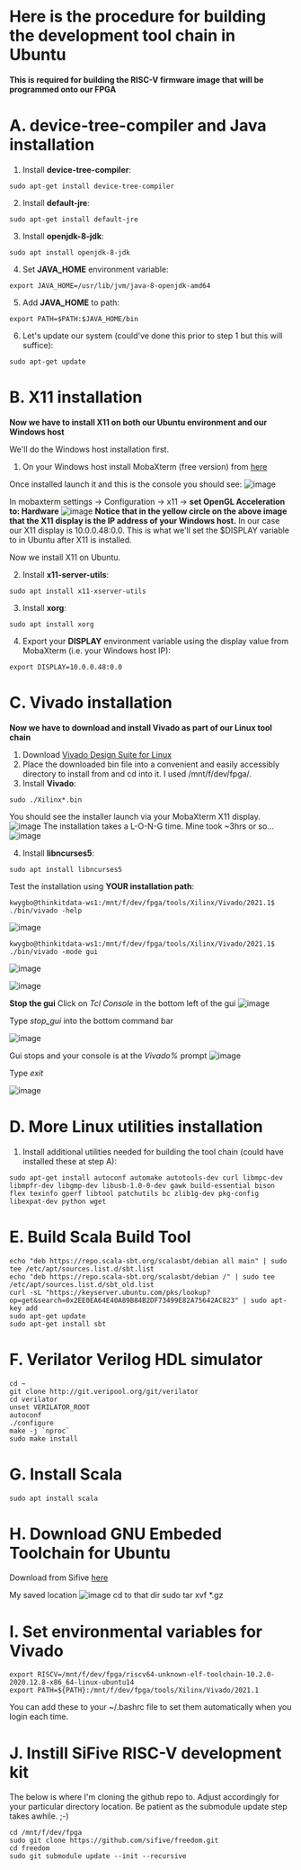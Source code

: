# Here is the procedure for building the development tool chain in Ubuntu

__This is required for building the RISC-V firmware image that will be programmed onto our FPGA__

# A. device-tree-compiler and Java installation

1. Install **device-tree-compiler**:
```
sudo apt-get install device-tree-compiler
```
2. Install **default-jre**:
```
sudo apt-get install default-jre
```
3. Install **openjdk-8-jdk**:
```
sudo apt install openjdk-8-jdk
```
4. Set **JAVA_HOME** environment variable:
```
export JAVA_HOME=/usr/lib/jvm/java-8-openjdk-amd64
```
5. Add **JAVA_HOME** to path:
```
export PATH=$PATH:$JAVA_HOME/bin
```
6. Let's update our system (could've done this prior to step 1 but this will suffice):
```
sudo apt-get update
```
# B. X11 installation

__Now we have to install X11 on both our Ubuntu environment and our Windows host__

We'll do the Windows host installation first.

1. On your Windows host install MobaXterm (free version) from [here](https://mobaxterm.mobatek.net/download.html)

Once installed launch it and this is the console you should see:
![image](https://user-images.githubusercontent.com/8312541/132576783-59ea90e4-c32a-4f97-b6d8-6c94ceb5b498.png)

In mobaxterm settings -> Configuration -> x11 -> **set OpenGL Acceleration to: Hardware**
![image](https://user-images.githubusercontent.com/8312541/132580412-290d6166-2765-42c5-977d-0befb85084bd.png)
**Notice that in the yellow circle on the above image that the X11 display is the IP address of your Windows host.**
In our case our X11 display is 10.0.0.48:0.0.  This is what we'll set the $DISPLAY variable to in Ubuntu after X11 is installed.

Now we install X11 on Ubuntu.

2. Install **x11-server-utils**:
```
sudo apt install x11-xserver-utils
```
3. Install **xorg**:
```
sudo apt install xorg
```
4. Export your **DISPLAY** environment variable using the display value from MobaXterm (i.e. your Windows host IP):
```
export DISPLAY=10.0.0.48:0.0
```
# C. Vivado installation

__Now we have to download and install Vivado as part of our Linux tool chain__

1.  Download [Vivado Design Suite for Linux](https://www.xilinx.com/member/forms/download/xef.html?filename=Xilinx_Unified_2020.1_0602_1208_Lin64.bin)
2.  Place the downloaded bin file into a convenient and easily accessibly directory to install from and cd into it.  I used /mnt/f/dev/fpga/.
3.  Install **Vivado**:
```
sudo ./Xilinx*.bin
```
You should see the installer launch via your MobaXterm X11 display.
![image](https://user-images.githubusercontent.com/8312541/132583558-94566558-4130-4823-8eea-a22bc2551a31.png)
The installation takes a L-O-N-G time.  Mine took ~3hrs or so...
![image](https://user-images.githubusercontent.com/8312541/132583699-1089bfec-d2de-4d65-9d4e-d49b7b2ac7f0.png)

4.  Install **libncurses5**:
```
sudo apt install libncurses5
```
Test the installation using **YOUR installation path**:
```
kwygbo@thinkitdata-ws1:/mnt/f/dev/fpga/tools/Xilinx/Vivado/2021.1$ ./bin/vivado -help
```
![image](https://user-images.githubusercontent.com/8312541/132586135-1b67bf94-82c2-4204-8259-f1e24c0cc2a6.png)

```
kwygbo@thinkitdata-ws1:/mnt/f/dev/fpga/tools/Xilinx/Vivado/2021.1$ ./bin/vivado -mode gui
```
![image](https://user-images.githubusercontent.com/8312541/132586859-cb51761f-7152-4fea-aaf0-38745dc52f98.png)

![image](https://user-images.githubusercontent.com/8312541/132586994-58715d98-f88a-4626-aa48-c876607dc595.png)

**Stop the gui**
Click on *Tcl Console* in the bottom left of the gui
![image](https://user-images.githubusercontent.com/8312541/132587380-b7342ab7-f61f-412a-9156-19317c35e456.png)

Type *stop_gui* into the bottom command bar

![image](https://user-images.githubusercontent.com/8312541/132588118-96304dcd-759f-4f22-9695-b19212e2b69e.png)

Gui stops and your console is at the *Vivado%* prompt
![image](https://user-images.githubusercontent.com/8312541/132587711-1cc0e248-cbca-4f1b-88b3-a8aa75449e77.png)

Type *exit*

![image](https://user-images.githubusercontent.com/8312541/132587877-bf6a7602-f5ea-4910-9f54-a1bcefeecc57.png)

# D. More Linux utilities installation

1.  Install additional utilities needed for building the tool chain (could have installed these at step A):
```
sudo apt-get install autoconf automake autotools-dev curl libmpc-dev libmpfr-dev libgmp-dev libusb-1.0-0-dev gawk build-essential bison flex texinfo gperf libtool patchutils bc zlib1g-dev pkg-config libexpat-dev python wget
```

# E. Build Scala Build Tool
```
echo "deb https://repo.scala-sbt.org/scalasbt/debian all main" | sudo tee /etc/apt/sources.list.d/sbt.list
echo "deb https://repo.scala-sbt.org/scalasbt/debian /" | sudo tee /etc/apt/sources.list.d/sbt_old.list
curl -sL "https://keyserver.ubuntu.com/pks/lookup?op=get&search=0x2EE0EA64E40A89B84B2DF73499E82A75642AC823" | sudo apt-key add
sudo apt-get update
sudo apt-get install sbt
```
# F. Verilator Verilog HDL simulator
```
cd ~
git clone http://git.veripool.org/git/verilator
cd verilator
unset VERILATOR_ROOT
autoconf
./configure
make -j `nproc`
sudo make install
```
# G. Install Scala
```
sudo apt install scala
```
# H. Download GNU Embeded Toolchain for Ubuntu
Download from Sifive [here](https://www.sifive.com/software)

My saved location
![image](https://user-images.githubusercontent.com/8312541/132598305-f2a1eb67-8a9f-4bbe-b70e-111a4fd7d266.png)
cd to that dir
sudo tar xvf *.gz

# I. Set environmental variables for Vivado
```
export RISCV=/mnt/f/dev/fpga/riscv64-unknown-elf-toolchain-10.2.0-2020.12.8-x86_64-linux-ubuntu14
export PATH=${PATH}:/mnt/f/dev/fpga/tools/Xilinx/Vivado/2021.1
```
You can add these to your ~/.bashrc file to set them automatically when you login each time.

# J. Instill SiFive RISC-V development kit
The below is where I'm cloning the github repo to.  Adjust accordingly for your particular directory location.  Be patient as the submodule update step takes awhile.  ;-)
```
cd /mnt/f/dev/fpga
sudo git clone https://github.com/sifive/freedom.git
cd freedom
sudo git submodule update --init --recursive
```
